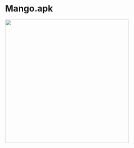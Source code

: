 # Mango.apk
<img src="https://github.com/SirojiddinBoltayev/Mango.apk/assets/79628694/4672eb78-c10f-4a48-9aad-78cd9aa04bfe" width="400" height="400" /> 
